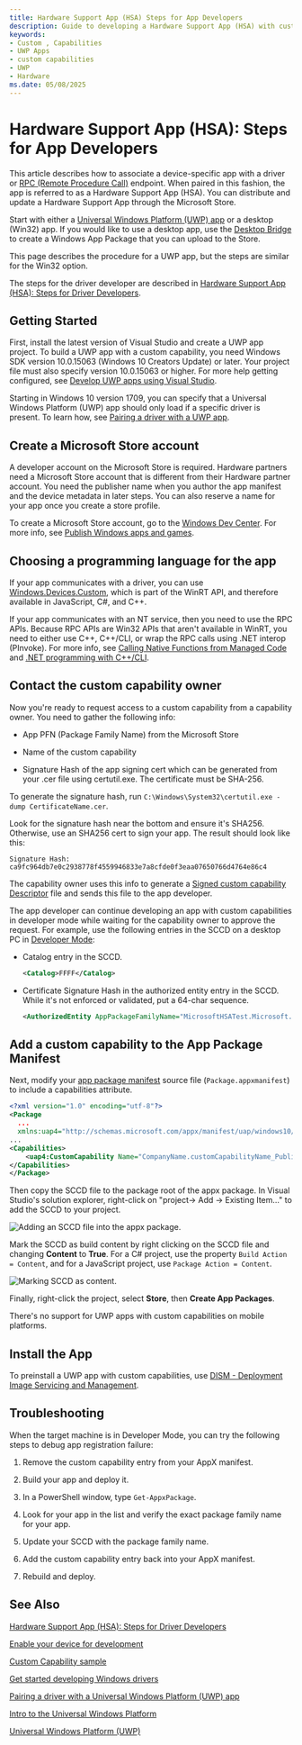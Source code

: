 ```yaml
---
title: Hardware Support App (HSA) Steps for App Developers
description: Guide to developing a Hardware Support App (HSA) with custom capabilities
keywords:
- Custom , Capabilities
- UWP Apps
- custom capabilities
- UWP
- Hardware
ms.date: 05/08/2025
---
```


# Hardware Support App (HSA): Steps for App Developers

This article describes how to associate a device-specific app with a driver or [RPC (Remote Procedure Call)](/windows/desktop/Rpc/rpc-start-page) endpoint. When paired in this fashion, the app is referred to as a Hardware Support App (HSA). You can distribute and update a Hardware Support App through the Microsoft Store.

Start with either a [Universal Windows Platform (UWP) app](/windows/uwp/get-started/universal-application-platform-guide) or a desktop (Win32) app. If you would like to use a desktop app, use the [Desktop Bridge](/windows/uwp/porting/desktop-to-uwp-root) to create a Windows App Package that you can upload to the Store.

This page describes the procedure for a UWP app, but the steps are similar for the Win32 option.

The steps for the driver developer are described in [Hardware Support App (HSA): Steps for Driver Developers](hardware-support-app--hsa--steps-for-driver-developers.md).

## Getting Started

First, install the latest version of Visual Studio and create a UWP app project. To build a UWP app with a custom capability, you need Windows SDK version 10.0.15063 (Windows 10 Creators Update) or later. Your project file must also specify version 10.0.15063 or higher. For more help getting configured, see [Develop UWP apps using Visual Studio](/windows/uwp/develop/).

Starting in Windows 10 version 1709, you can specify that a Universal Windows Platform (UWP) app should only load if a specific driver is present. To learn how, see [Pairing a driver with a UWP app](../install/pairing-app-and-driver-versions.md).

## Create a Microsoft Store account

A developer account on the Microsoft Store is required. Hardware partners need a Microsoft Store account that is different from their Hardware partner account. You need the publisher name when you author the app manifest and the device metadata in later steps. You can also reserve a name for your app once you create a store profile.

To create a Microsoft Store account, go to the [Windows Dev Center](https://developer.microsoft.com/windows). For more info, see [Publish Windows apps and games](/windows/apps/publish/).

## Choosing a programming language for the app

If your app communicates with a driver, you can use [Windows.Devices.Custom](/uwp/api/windows.devices.custom), which is part of the WinRT API, and therefore available in JavaScript, C#, and C++.

If your app communicates with an NT service, then you need to use the RPC APIs. Because RPC APIs are Win32 APIs that aren't available in WinRT, you need to either use C++, C++/CLI, or wrap the RPC calls using .NET interop (PInvoke). For more info, see [Calling Native Functions from Managed Code](/cpp/dotnet/calling-native-functions-from-managed-code) and [.NET programming with C++/CLI](/cpp/dotnet/dotnet-programming-with-cpp-cli-visual-cpp?view=msvc-160&preserve-view=true).

## Contact the custom capability owner

Now you're ready to request access to a custom capability from a capability owner. You need to gather the following info:

- App PFN (Package Family Name) from the Microsoft Store

- Name of the custom capability

- Signature Hash of the app signing cert which can be generated from your .cer file using certutil.exe. The certificate must be SHA-256.

To generate the signature hash, run `C:\Windows\System32\certutil.exe -dump CertificateName.cer`.

Look for the signature hash near the bottom and ensure it's SHA256. Otherwise, use an SHA256 cert to sign your app. The result should look like this:

```output
Signature Hash:
ca9fc964db7e0c2938778f4559946833e7a8cfde0f3eaa07650766d4764e86c4
```

The capability owner uses this info to generate a [Signed custom capability Descriptor](hardware-support-app--hsa--steps-for-driver-developers.md#sccd-xml-schema) file and sends this file to the app developer.

The app developer can continue developing an app with custom capabilities in developer mode while waiting for the capability owner to approve the request. For example, use the following entries in the SCCD on a desktop PC in [Developer Mode](/windows/uwp/get-started/enable-your-device-for-development):

- Catalog entry in the SCCD.

    ```xml
    <Catalog>FFFF</Catalog>
    ```

- Certificate Signature Hash in the authorized entity entry in the SCCD. While it's not enforced or validated, put a 64-char sequence.

    ```xml
    <AuthorizedEntity AppPackageFamilyName="MicrosoftHSATest.Microsoft.SDKSamples.Hsa.CPP_q536wpkpf5cy2" CertificateSignatureHash="ca9fc964db7e0c2938778f4559946833e7a8cfde0f3eaa07650766d4764e86c4"></AuthorizedEntity>
    ```

## Add a custom capability to the App Package Manifest

Next, modify your [app package manifest](/uwp/schemas/appxpackage/appx-package-manifest) source file (`Package.appxmanifest`) to include a capabilities attribute.

```xml
<?xml version="1.0" encoding="utf-8"?>
<Package
  ...
  xmlns:uap4="http://schemas.microsoft.com/appx/manifest/uap/windows10/4">
...
<Capabilities>
    <uap4:CustomCapability Name="CompanyName.customCapabilityName_PublisherID"/>
</Capabilities>
</Package>
```

Then copy the SCCD file to the package root of the appx package. In Visual Studio's solution explorer, right-click on "project-&gt; Add -&gt; Existing Item…" to add the SCCD to your project.

![Adding an SCCD file into the appx package.](images/addSCCDToAppx.png)

Mark the SCCD as build content by right clicking on the SCCD file and changing **Content** to **True**. For a C# project, use the property `Build Action = Content`, and for a JavaScript project, use `Package Action = Content`.

![Marking SCCD as content.](images/markSCCDAsContent.png)

Finally, right-click the project, select **Store**, then **Create App Packages**.

There's no support for UWP apps with custom capabilities on mobile platforms.

## Install the App

To preinstall a UWP app with custom capabilities, use [DISM - Deployment Image Servicing and Management](/windows-hardware/manufacture/desktop/dism---deployment-image-servicing-and-management-technical-reference-for-windows).

## Troubleshooting

When the target machine is in Developer Mode, you can try the following steps to debug app registration failure:

1. Remove the custom capability entry from your AppX manifest.

1. Build your app and deploy it.

1. In a PowerShell window, type `Get-AppxPackage`.

1. Look for your app in the list and verify the exact package family name for your app.

1. Update your SCCD with the package family name.

1. Add the custom capability entry back into your AppX manifest.

1. Rebuild and deploy.

## See Also

[Hardware Support App (HSA): Steps for Driver Developers](hardware-support-app--hsa--steps-for-driver-developers.md)

[Enable your device for development](/windows/uwp/get-started/enable-your-device-for-development)

[Custom Capability sample](https://github.com/Microsoft/Windows-universal-samples/tree/master/Samples/CustomCapability)

[Get started developing Windows drivers](../develop/get-started-developing-windows-drivers.md)

[Pairing a driver with a Universal Windows Platform (UWP) app](../install/pairing-app-and-driver-versions.md)

[Intro to the Universal Windows Platform](/windows/uwp/get-started/universal-application-platform-guide)

[Universal Windows Platform (UWP)](/windows/uwp/design/basics)

